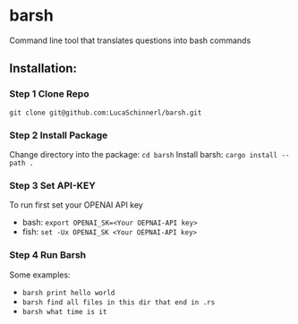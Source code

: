 # barsh
Command line tool that translates questions into bash commands

## Installation:

### Step 1 Clone Repo
`git clone git@github.com:LucaSchinnerl/barsh.git`

### Step 2 Install Package
Change directory into the package: `cd barsh`
Install barsh: `cargo install --path .`

### Step 3 Set API-KEY
To run first set your OPENAI API key
- bash: `export OPENAI_SK=<Your OEPNAI-API key>`
- fish: `set -Ux OPENAI_SK <Your OEPNAI-API key>`

### Step 4 Run Barsh
Some examples:
- `barsh print hello world`
- `barsh find all files in this dir that end in .rs`
- `barsh what time is it`

